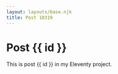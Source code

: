 ```yaml
---
layout: layouts/base.njk
title: Post 10319
---
```


# Post {{ id }}

This is post {{ id }} in my Eleventy project.
